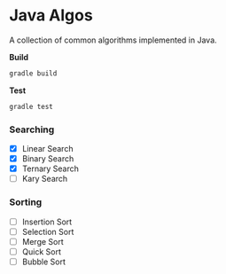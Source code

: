 # Java Algos
A collection of common algorithms implemented in Java.

**Build**
``` sh
gradle build
```

**Test**
``` sh
gradle test
```

### Searching

- [x] Linear Search
- [x] Binary Search
- [x] Ternary Search
- [ ] Kary Search

### Sorting

- [ ] Insertion Sort
- [ ] Selection Sort
- [ ] Merge Sort
- [ ] Quick Sort
- [ ] Bubble Sort
